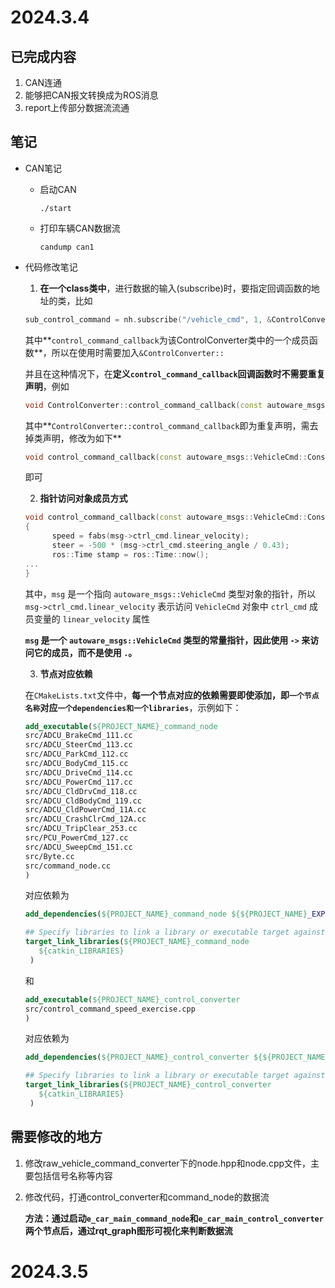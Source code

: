 # 2024.3.4

## 已完成内容

1. CAN连通
2. 能够把CAN报文转换成为ROS消息
3. report上传部分数据流流通



## 笔记

- CAN笔记

  - 启动CAN

    ```
    ./start
    ```

  - 打印车辆CAN数据流

    ```
    candump can1
    ```

- 代码修改笔记

  1. **在一个class类中**，进行数据的输入(subscribe)时，要指定回调函数的地址的类，比如

  ```c++
  sub_control_command = nh.subscribe("/vehicle_cmd", 1, &ControlConverter::control_command_callback,this);
  ```

  其中**`control_command_callback`为该ControlConverter类中的一个成员函数**，所以在使用时需要加入`&ControlConverter::`

  并且在这种情况下，在**定义`control_command_callback`回调函数时不需要重复声明**，例如

  ```cc
  void ControlConverter::control_command_callback(const autoware_msgs::VehicleCmd::ConstPtr &msg)
  ```

  其中**`ControlConverter::control_command_callback`即为重复声明，需去掉类声明，修改为如下**

  ```cc
  void control_command_callback(const autoware_msgs::VehicleCmd::ConstPtr &msg)
  ```

  即可

  

  2. **指针访问对象成员方式**

  ```cc
  void control_command_callback(const autoware_msgs::VehicleCmd::ConstPtr &msg)
  {
        speed = fabs(msg->ctrl_cmd.linear_velocity);
        steer = -500 * (msg->ctrl_cmd.steering_angle / 0.43);
        ros::Time stamp = ros::Time::now();
  ...
  }
  ```

  其中，`msg` 是一个指向 `autoware_msgs::VehicleCmd` 类型对象的指针，所以`msg->ctrl_cmd.linear_velocity` 表示访问 `VehicleCmd` 对象中 `ctrl_cmd` 成员变量的 `linear_velocity` 属性

  **`msg` 是一个 `autoware_msgs::VehicleCmd` 类型的常量指针，因此使用 `->` 来访问它的成员，而不是使用 `.`。**
  
  
  
  3. **节点对应依赖**
  
  在`CMakeLists.txt`文件中，**每一个节点对应的依赖需要即使添加，即`一个节点名称`对应`一个dependencies和一个libraries`**，示例如下：
  
  ```cmake
  add_executable(${PROJECT_NAME}_command_node 
  src/ADCU_BrakeCmd_111.cc
  src/ADCU_SteerCmd_113.cc
  src/ADCU_ParkCmd_112.cc
  src/ADCU_BodyCmd_115.cc
  src/ADCU_DriveCmd_114.cc
  src/ADCU_PowerCmd_117.cc
  src/ADCU_CldDrvCmd_118.cc
  src/ADCU_CldBodyCmd_119.cc
  src/ADCU_CldPowerCmd_11A.cc
  src/ADCU_CrashClrCmd_12A.cc
  src/ADCU_TripClear_253.cc
  src/PCU_PowerCmd_127.cc
  src/ADCU_SweepCmd_151.cc
  src/Byte.cc
  src/command_node.cc
  )
  ```
  
  对应依赖为
  
  ```cmake
  add_dependencies(${PROJECT_NAME}_command_node ${${PROJECT_NAME}_EXPORTED_TARGETS} ${catkin_EXPORTED_TARGETS})
  
  ## Specify libraries to link a library or executable target against
  target_link_libraries(${PROJECT_NAME}_command_node
     ${catkin_LIBRARIES}
   )
  ```
  
  和
  
  ```cmake
  add_executable(${PROJECT_NAME}_control_converter
  src/control_command_speed_exercise.cpp
  )
  ```
  
  对应依赖为
  
  ```cmake
  add_dependencies(${PROJECT_NAME}_control_converter ${${PROJECT_NAME}_EXPORTED_TARGETS} ${catkin_EXPORTED_TARGETS})
  
  ## Specify libraries to link a library or executable target against
  target_link_libraries(${PROJECT_NAME}_control_converter
     ${catkin_LIBRARIES}
   )
  ```
  
  

## 需要修改的地方


1. 修改raw_vehicle_command_converter下的node.hpp和node.cpp文件，主要包括信号名称等内容

2. 修改代码，打通control_converter和command_node的数据流

   **方法：通过启动`e_car_main_command_node`和`e_car_main_control_converter`两个节点后，通过rqt_graph图形可视化来判断数据流**



# 2024.3.5









 

